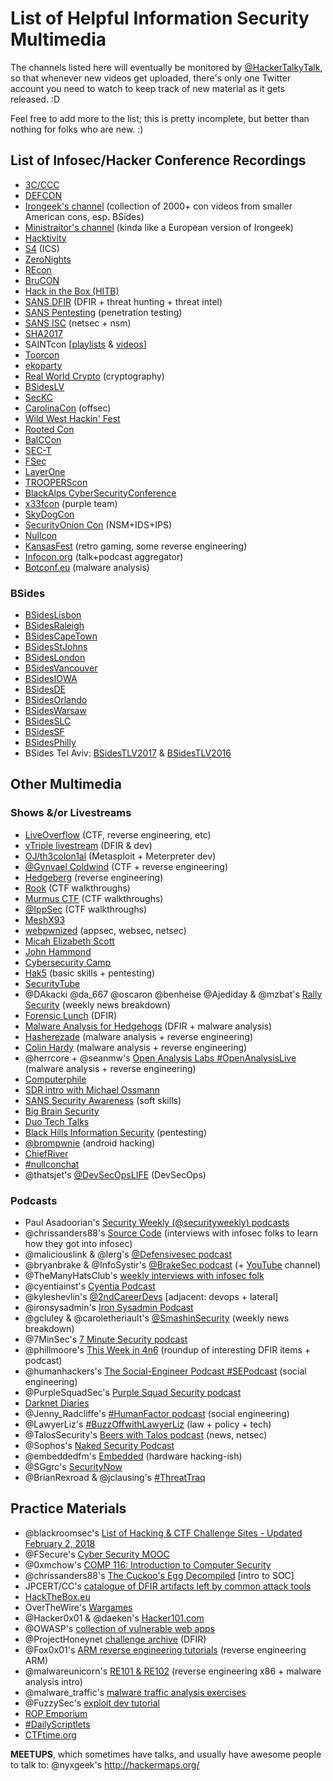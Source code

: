 # List of Helpful Information Security Multimedia
The channels listed here will eventually be monitored by [@HackerTalkyTalk](https://twitter.com/hackertalkytalk), so that whenever new videos get uploaded, there's only one Twitter account you need to watch to keep track of new material as it gets released. :D

Feel free to add more to the list; this is pretty incomplete, but better than nothing for folks who are new. :)

## List of Infosec/Hacker Conference Recordings
  * [3C/CCC](https://media.ccc.de/)
  * [DEFCON](https://www.youtube.com/channel/UC6Om9kAkl32dWlDSNlDS9Iw)
  * [Irongeek's channel](https://www.youtube.com/user/irongeek/playlists) (collection of 2000+ con videos from smaller American cons, esp. BSides)
  * [Ministraitor's channel](https://www.youtube.com/channel/UCI6B0zYvK-7FdM0Vgh3v3Tg/playlists) (kinda like a European version of Irongeek)
  * [Hacktivity](https://www.youtube.com/user/hacktivity/playlists)
  * [S4](https://www.youtube.com/channel/UC5MdLu7ji_eyGiTfigk75lQ) (ICS)
  * [ZeroNights](https://www.youtube.com/channel/UCtQ0fPmP4fCGBkYWMxnjh6A/playlists)
  * [REcon](https://www.youtube.com/user/ekse0x/playlists)
  * [BruCON](https://www.youtube.com/user/brucontalks/playlists)
  * [Hack in the Box (HITB)](https://www.youtube.com/user/hitbsecconf/playlists)
  * [SANS DFIR](https://www.youtube.com/user/robtlee73) (DFIR + threat hunting + threat intel)
  * [SANS Pentesting](https://www.youtube.com/channel/UCP28F4uf9s2V1_SQwnJST_A) (penetration testing)
  * [SANS ISC](https://www.youtube.com/channel/UCfbOsqPmWg1H_34hTjKEW2A) (netsec + nsm)
  * [SHA2017](https://www.youtube.com/channel/UCHmPMdU0O9P_W6I1hNyvBIQ)
  * SAINTcon [[playlists](https://www.youtube.com/channel/UCMhbHwZWv_YHzGfFk4A5jDA/playlists) & [videos](https://www.youtube.com/channel/UCxJyF3XQlzOzqBFluCEVv7w/videos)]
  * [Toorcon](https://www.youtube.com/channel/UCnzjmL0xkTBYwFZD7agHGWw/playlists)
  * [ekoparty](https://www.youtube.com/channel/UCiVNwNkoMapaeyr9o6XEonA)
  * [Real World Crypto](https://www.youtube.com/channel/UCQiIRDBmp3pfTdRJ99EeDEw) (cryptography)
  * [BSidesLV](https://www.youtube.com/channel/UCpNGmljppAJbTIA5Msms1Pw)
  * [SecKC](https://www.youtube.com/channel/UChiOlx_ROnjhAnmgjrY5Eyg)
  * [CarolinaCon](https://www.youtube.com/channel/UCTY3Dpz68CyrjwRzqkE4sFw) (offsec)
  * [Wild West Hackin' Fest](https://www.youtube.com/channel/UCef0TWni8ghLcJphdmDBoxw)
  * [Rooted Con](https://www.youtube.com/channel/UCeqrsQm33UBFHb50zorReHQ)
  * [BalCCon](https://www.youtube.com/channel/UCoHypmu8rxlB5Axh5JxFZsA/playlists)
  * [SEC-T](https://www.youtube.com/user/SECTDirector/playlists)
  * [FSec](https://www.youtube.com/channel/UCkX2ZzX1rrC9e1Z0TaNYc9A)
  * [LayerOne](https://www.youtube.com/channel/UCYppsiYnhSHvwWmE2ePMxWg)
  * [TROOPERScon](https://www.youtube.com/channel/UCPY5aUREHmbDO4PtR6AYLfQ)
  * [BlackAlps CyberSecurityConference](https://www.youtube.com/channel/UCkCV_HJUkI8PsFrX4wpPX4A)
  * [x33fcon](https://www.youtube.com/playlist?list=PL7ZDZo2Xu3303oQ5iPItgS1wpLqu2-Fd4) (purple team)
  * [SkyDogCon](https://www.youtube.com/user/skydogcon/playlists)
  * [SecurityOnion Con](https://www.youtube.com/channel/UCNBFTyYCdjT5hnm7uW25vGQ) (NSM+IDS+IPS)
  * [Nullcon](https://www.youtube.com/user/nullcon/videos)
  * [KansasFest](https://www.youtube.com/user/KansasFest/videos) (retro gaming, some reverse engineering)
  * [Infocon.org](https://infocon.org/) (talk+podcast aggregator)
  * [Botconf.eu](https://www.youtube.com/user/BotConfTV/playlists) (malware analysis)

### BSides
  * [BSidesLisbon](https://www.youtube.com/channel/UC_M0dk4dvcBr_rFgi710D4Q/playlists)
  * [BSidesRaleigh](https://www.youtube.com/watch?v=EpS-ks1vf9A&list=PLTOzjw9-RQ72F83cpmN73TlTqTLmIC73M)
  * [BSidesCapeTown](https://www.youtube.com/channel/UCf3DodO2LfdbtHywUpI-nPA/playlists?shelf_id=0&sort=dd&view=1)
  * [BSidesStJohns](https://www.youtube.com/channel/UCpXX3n6x1eYDquQw6TbcNCQ)
  * [BSidesLondon](https://www.youtube.com/channel/UCXXNOelGiY_N96a2nfhcaDA/playlists)
  * [BSidesVancouver](https://www.youtube.com/playlist?list=PLWHo0G0HmBgfNDcvfGSoEUmxQeF_yAUVF)
  * [BSidesIOWA](https://www.youtube.com/channel/UC4lxFUBrMnT0MgoJ98yRM0Q/playlists)
  * [BSidesDE](https://www.youtube.com/user/BSidesDE/playlists)
  * [BSidesOrlando](https://www.youtube.com/watch?v=FmPqI1QZ7Ow&list=PLgfYOpahpSewwEz65FUHRWNpBHQ5V4FFk)
  * [BSidesWarsaw](https://www.youtube.com/channel/UCexBIw_UJOz-H1PD9I9zkGw/playlists)
  * [BSidesSLC](https://www.youtube.com/channel/UCuJ0qrx-oNq2hxrUX5IYd9A/videos)
  * [BSidesSF](https://www.youtube.com/channel/UCWemrSP6Aba171jXReCz_Qg/playlists)
  * [BSidesPhilly](https://www.youtube.com/playlist?list=PL2T7DhHqMeE_26AJJicKnFQpSyXkNQ5ok)
  * BSides Tel Aviv: [BSidesTLV2017](https://www.youtube.com/playlist?list=PLNiWLB_wsOg6ptHBKQaeAJY-A479CqjHL) & [BSidesTLV2016](https://www.youtube.com/playlist?list=PLNiWLB_wsOg4YPY6v76waeuTyWVAgo0Bx)

## Other Multimedia
### Shows &/or Livestreams
  * [LiveOverflow](https://www.youtube.com/channel/UClcE-kVhqyiHCcjYwcpfj9w/playlists) (CTF, reverse engineering, etc)
  * [vTriple livestream](https://www.twitch.tv/vtriple/videos/all) (DFIR & dev)
  * [OJ/th3colon1al](https://www.youtube.com/c/OJReeves) (Metasploit + Meterpreter dev)
  * [@Gynvael Coldwind](https://www.youtube.com/user/GynvaelEN) (CTF + reverse engineering)
  * [Hedgeberg](https://www.twitch.tv/hedgeberg/videos/all) (reverse engineering)
  * [Rook](https://www.youtube.com/channel/UCMACXuWd2w6_IEGog744UaA/videos) (CTF walkthroughs)
  * [Murmus CTF](https://www.youtube.com/channel/UCUB9vOGEUpw7IKJRoR4PK-A) (CTF walkthroughs)
  * [@IppSec](https://www.youtube.com/channel/UCa6eh7gCkpPo5XXUDfygQQA) (CTF walkthroughs)
  * [MeshX93](https://www.youtube.com/user/MeshX93)
  * [webpwnized](https://www.youtube.com/user/webpwnized) (appsec, websec, netsec)
  * [Micah Elizabeth Scott](https://www.youtube.com/user/micahjd)
  * [John Hammond](https://www.youtube.com/user/RootOfTheNull)
  * [Cybersecurity Camp](https://www.youtube.com/channel/UCCm0tSE3YMifM93QjqsWRJA/playlists)
  * [Hak5](https://www.youtube.com/user/Hak5Darren/playlists) (basic skills + pentesting)
  * [SecurityTube](https://www.youtube.com/user/TheSecurityTube/videos)
  * @DAkacki @da_667 @oscaron @benheise @Ajediday & @mzbat's [Rally Security](https://rallysecurity.com/) (weekly news breakdown)
  * [Forensic Lunch](https://www.youtube.com/user/LearnForensics) (DFIR)
  * [Malware Analysis for Hedgehogs](https://www.youtube.com/channel/UCVFXrUwuWxNlm6UNZtBLJ-A) (DFIR + malware analysis)
  * [Hasherezade](https://www.youtube.com/channel/UCNWVswPNgn5kutPNa5sprkg/video) (malware analysis + reverse engineering)
  * [Colin Hardy](https://www.youtube.com/channel/UCND1KVdVt8A580SjdaS4cZg/videos) (malware analysis + reverse engineering)
  * @herrcore + @seanmw's [Open Analysis Labs #OpenAnalysisLive](https://www.youtube.com/channel/UC--DwaiMV-jtO-6EvmKOnqg/videos) (malware analysis + reverse engineering)
  * [Computerphile](https://www.youtube.com/channel/UC9-y-6csu5WGm29I7JiwpnA)
  * [SDR intro with Michael Ossmann](https://www.youtube.com/playlist?list=PLVQhg1UYyzxUcv-bZnxOOA6pkoAB021d9)
  * [SANS Security Awareness](https://www.youtube.com/channel/UCS9bnBE8KUcTUDqUZ7PKMgw) (soft skills)
  * [Big Brain Security](https://www.youtube.com/channel/UCAPQk1fH2A4pzYjwTCt5-dw/videos)
  * [Duo Tech Talks](https://www.youtube.com/watch?v=ynbD-U6KXLk&list=PLb_2WL99k5kE39uvcu7kE1simsWdIH3dp)
  * [Black Hills Information Security](https://www.youtube.com/channel/UCJ2U9Dq9NckqHMbcUupgF0A/videos) (pentesting)
  * [@brompwnie](https://www.youtube.com/channel/UCqCZRfUpl2azw8ZfvCiOIKA/videos) (android hacking)
  * [ChiefRiver](https://www.youtube.com/channel/UClBQQRzLNKt9XSMe_GrVMEQ/videos)
  * [#nullconchat](https://twitter.com/hashtag/nullconchat?src=hash)
  * @thatsjet's [@DevSecOpsLIFE](https://www.youtube.com/channel/UCZl_YoLSrB-kwiDHNbq345A) (DevSecOps)
 

 
### Podcasts
  * Paul Asadoorian's [Security Weekly (@securityweekly) podcasts](https://www.youtube.com/user/SecurityWeeklyTV)
  * @chrissanders88's [Source Code](http://chrissanders.org/2017/03/introducing-source-code-podcast/) (interviews with infosec folks to learn how they got into infosec)
  * @maliciouslink & @lerg's [@Defensivesec podcast](http://www.defensivesecurity.org/listen)
  * @bryanbrake & @InfoSystir's [@BrakeSec podcast](http://www.brakeingsecurity.com/) (+ [YouTube](https://www.youtube.com/channel/UCZFjAqFb4A60M1TMa0t1KXw/videos) channel)
  * @TheManyHatsClub's [weekly interviews with infosec folk](https://twitter.com/TheManyHatsClub)
  * @cyentiainst's [Cyentia Podcast](https://www.cyentia.com/podcast/)
  * @kyleshevlin's [@2ndCareerDevs](https://secondcareerdevs.com/about) [adjacent: devops + lateral]
  * @ironsysadmin's [Iron Sysadmin Podcast](https://www.youtube.com/channel/UCsLgL5c-US8XWPuXHHszNzA/videos)
  * @gcluley & @caroletheriault's [@SmashinSecurity](https://www.smashingsecurity.com/) (weekly news breakdown)
  * @7MinSec's [7 Minute Security podcast](https://7ms.us/)
  * @phillmoore's [This Week in 4n6](https://thisweekin4n6.com/) (roundup of interesting DFIR items + podcast)
  * @humanhackers's [The Social-Engineer Podcast #SEPodcast](https://www.social-engineer.org/category/podcast/) (social engineering)
  * @PurpleSquadSec's [Purple Squad Security podcast](https://purplesquadsec.com/)
  * [Darknet Diaries](https://darknetdiaries.com/)
  * @Jenny_Radcliffe's [#HumanFactor podcast](http://jennyradcliffe.com/the-deception-chronicles/) (social engineering)
  * @LawyerLiz's [#BuzzOffwithLawyerLiz](https://twitter.com/hashtag/BuzzOffwithLawyerLiz?src=hash) (law + policy + tech)
  * @TalosSecurity's [Beers with Talos podcast](https://www.talosintelligence.com/podcasts) (news, netsec)
  * @Sophos's [Naked Security Podcast](https://www.sophos.com/en-us/company/podcasts.aspx)
  * @embeddedfm's [Embedded](https://www.embedded.fm) (hardware hacking-ish)
  * @SGgrc's [SecurityNow](https://twit.tv/shows/security-now)
  * @BrianRexroad & @jclausing's [#ThreatTraq](https://itunes.apple.com/us/podcast/at-t-threattraq-security-for-security-pros/id443512410?mt=2)



## Practice Materials 
  * @blackroomsec's [List of Hacking & CTF Challenge Sites - Updated February 2, 2018](http://www.blackroomsec.com/wp-content/uploads/List-of-Hacking-Sites.pdf)
  * @FSecure's [Cyber Security MOOC](https://cybersecuritybase.github.io/)
  * @0xmchow's [COMP 116: Introduction to Computer Security](https://github.com/tuftsdev/DefenseAgainstTheDarkArts/)
  * @chrissanders88's [The Cuckoo's Egg Decompiled](http://chrissanders.org/cuckoosegg/) [intro to SOC]
  * JPCERT/CC's [catalogue of DFIR artifacts left by common attack tools](https://jpcertcc.github.io/ToolAnalysisResultSheet/)
  * [HackTheBox.eu](https://www.hackthebox.eu/)
  * OverTheWire's [Wargames](http://overthewire.org/wargames/)
  * @Hacker0x01 & @daeken's [Hacker101.com](https://www.hacker101.com/)
  * @OWASP's [collection of vulnerable web apps](https://github.com/OWASP/OWASP-VWAD)
  * @ProjectHoneynet [challenge archive](https://www.honeynet.org/challenges) (DFIR)
  * @Fox0x01's [ARM reverse engineering tutorials](https://azeria-labs.com/) (reverse engineering ARM)
  * @malwareunicorn's [RE101 & RE102](https://securedorg.github.io/) (reverse engineering x86 + malware analysis intro)
  * @malware_traffic's [malware traffic analysis exercises](https://malware-traffic-analysis.net/)
  * @FuzzySec's [exploit dev  tutorial](https://www.fuzzysecurity.com/tutorials.html)
  * [ROP Emporium](https://ropemporium.com/)
  * [#DailyScriptlets](https://twitter.com/search?q=%23DailyScriptlet&src=typd)
  * [CTFtime.org](https://ctftime.org/)

**MEETUPS**, which sometimes have talks, and usually have awesome people to talk to: @nyxgeek's http://hackermaps.org/
